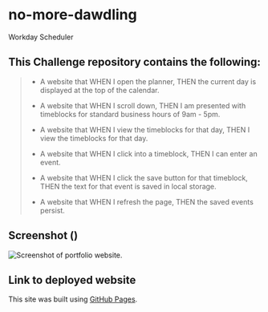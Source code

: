 # no-more-dawdling
Workday Scheduler

## This Challenge repository contains the following:

> * A website that WHEN I open the planner, THEN the current day is displayed at the top of the calendar.
>
> * A website that WHEN I scroll down, THEN I am presented with timeblocks for standard business hours of 9am - 5pm.
>
> * A website that WHEN I view the timeblocks for that day, THEN I view the timeblocks for that day. 
>
> * A website that WHEN I click into a timeblock, THEN I can enter an event.
>
> * A website that WHEN I click the save button for that timeblock, THEN the text for that event is saved in local storage.
>
> * A website that WHEN I refresh the page, THEN the saved events persist.

## Screenshot ()
![Screenshot of portfolio website.](/images/Portfolio-Site-Screenshot.png)

## Link to deployed website 
This site was built using [GitHub Pages](https://favioa.github.io/Faviolous/).